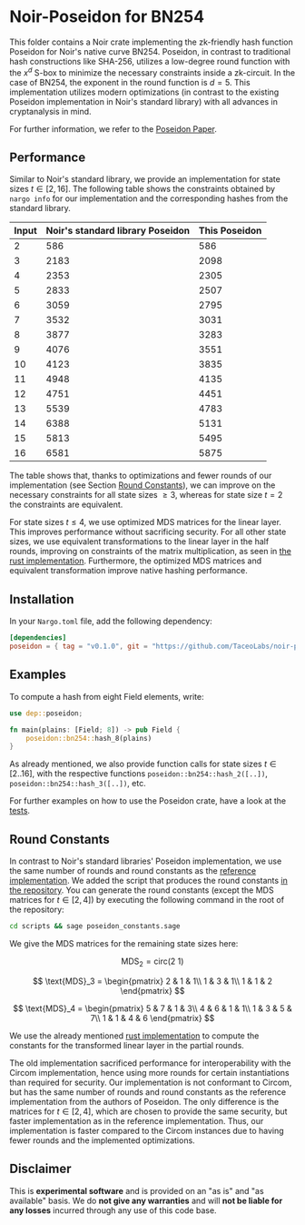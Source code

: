 # Noir-Poseidon for BN254

This folder contains a Noir crate implementing the zk-friendly hash function Poseidon for Noir's native curve BN254. Poseidon, in contrast to traditional hash constructions like SHA-256, utilizes a low-degree round function with the $x^d$ S-box to minimize the necessary constraints inside a zk-circuit. In the case of BN254, the exponent in the round function is $d=5$. This implementation utilizes modern optimizations (in contrast to the existing Poseidon implementation in Noir's standard library) with all advances in cryptanalysis in mind.

For further information, we refer to the [Poseidon Paper](https://eprint.iacr.org/2019/458.pdf).

## Performance

Similar to Noir's standard library, we provide an implementation for state sizes $t \in [2, 16]$. The following table shows the constraints obtained by `nargo info` for our implementation and the corresponding hashes from the standard library.

| Input | Noir's standard library Poseidon | This Poseidon |
| ----- | -------------------------------- | ------------- |
| 2     | 586                              | 586           |
| 3     | 2183                             | 2098          |
| 4     | 2353                             | 2305          |
| 5     | 2833                             | 2507          |
| 6     | 3059                             | 2795          |
| 7     | 3532                             | 3031          |
| 8     | 3877                             | 3283          |
| 9     | 4076                             | 3551          |
| 10    | 4123                             | 3835          |
| 11    | 4948                             | 4135          |
| 12    | 4751                             | 4451          |
| 13    | 5539                             | 4783          |
| 14    | 6388                             | 5131          |
| 15    | 5813                             | 5495          |
| 16    | 6581                             | 5875          |

The table shows that, thanks to optimizations and fewer rounds of our implementation (see Section [Round Constants](#round-constants)), we can improve on the necessary constraints for all state sizes $\ge 3$, whereas for state size $t=2$ the constraints are equivalent.

For state sizes $t \le 4$, we use optimized MDS matrices for the linear layer. This improves performance without sacrificing security. For all other state sizes, we use equivalent transformations to the linear layer in the half rounds, improving on constraints of the matrix multiplication, as seen in [the rust implementation](https://extgit.iaik.tugraz.at/krypto/zkfriendlyhashzoo/-/tree/master/bellman/src/poseidon?ref_type=heads). Furthermore, the optimized MDS matrices and equivalent transformation improve native hashing performance.

## Installation

In your `Nargo.toml` file, add the following dependency:

```toml
[dependencies]
poseidon = { tag = "v0.1.0", git = "https://github.com/TaceoLabs/noir-poseidon", directory = "poseidon"}
```

## Examples

To compute a hash from eight Field elements, write:

```Rust
use dep::poseidon;

fn main(plains: [Field; 8]) -> pub Field {
    poseidon::bn254::hash_8(plains)
}
```

As already mentioned, we also provide function calls for state sizes $t \in [2..16]$, with the respective functions `poseidon::bn254::hash_2([..])`, `poseidon::bn254::hash_3([..])`, etc.

For further examples on how to use the Poseidon crate, have a look at the [tests](src/bn254/perm.nr).

## Round Constants

In contrast to Noir's standard libraries' Poseidon implementation, we use the same number of rounds and round constants as the [reference implementation](https://extgit.iaik.tugraz.at/krypto/hadeshash/-/tree/master/code?ref_type=heads). We added the script that produces the round constants [in the repository](scripts/poseidon_constants.sage). You can generate the round constants (except the MDS matrices for $t \in [2,4]$) by executing the following command in the root of the repository:

```bash
cd scripts && sage poseidon_constants.sage
```

We give the MDS matrices for the remaining state sizes here:

$$
\text{MDS}_2 = \text{circ}(2\text{ }1)
$$

$$
\text{MDS}_3 = \begin{pmatrix}
2 & 1 & 1\\
1 & 3 & 1\\
1 & 1 & 2
\end{pmatrix}
$$

$$
\text{MDS}_4 =
\begin{pmatrix}
5 & 7 & 1 & 3\\
4 & 6 & 1 & 1\\
1 & 3 & 5 & 7\\
1 & 1 & 4 & 6
\end{pmatrix}
$$

We use the already mentioned [rust implementation](https://extgit.iaik.tugraz.at/krypto/zkfriendlyhashzoo/-/tree/master/bellman/src/poseidon?ref_type=heads) to compute the constants for the transformed linear layer in the partial rounds.

The old implementation sacrificed performance for interoperability with the Circom implementation, hence using more rounds for certain instantiations than required for security. Our implementation is not conformant to Circom, but has the same number of rounds and round constants as the reference implementation from the authors of Poseidon. The only difference is the matrices for $t \in [2,4]$, which are chosen to provide the same security, but faster implementation as in the reference implementation. Thus, our implementation is faster compared to the Circom instances due to having fewer rounds and the implemented optimizations.

## Disclaimer

This is **experimental software** and is provided on an "as is" and "as available" basis. We do **not give any warranties** and will **not be liable for any losses** incurred through any use of this code base.
